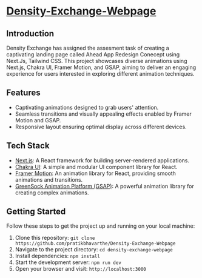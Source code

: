 # [Density-Exchange-Webpage](https://density-exchange-webpage.vercel.app/)



## Introduction

 Density Exchange has assigned the assesment task of creating a captivating landing page called Ahead App Redesign Conecept using Next.Js, Tailwind CSS. This project showcases diverse animations using Next.js, Chakra UI, Framer Motion, and GSAP, aiming to deliver an engaging experience for users interested in exploring different animation techniques.

## Features

- Captivating animations designed to grab users' attention.
- Seamless transitions and visually appealing effects enabled by Framer Motion and GSAP.
- Responsive layout ensuring optimal display across different devices.


## Tech Stack

- [Next.js](https://nextjs.org/): A React framework for building server-rendered applications.
- [Chakra UI](https://chakra-ui.com/): A simple and modular UI component library for React.
- [Framer Motion](https://www.framer.com/motion/): An animation library for React, providing smooth animations and transitions.
- [GreenSock Animation Platform (GSAP)](https://greensock.com/gsap/): A powerful animation library for creating complex animations.

## Getting Started

Follow these steps to get the project up and running on your local machine:

1. Clone this repository: `git clone https://github.com/pratikbhavarthe/Density-Exchange-Webpage`
2. Navigate to the project directory: `cd density-exchange-webpage`
3. Install dependencies: `npm install`
4. Start the development server: `npm run dev`
5. Open your browser and visit: `http://localhost:3000`





